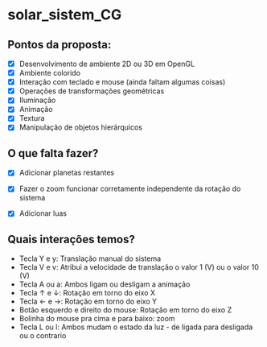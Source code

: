 # solar_sistem_CG

## Pontos da proposta:
- [x] Desenvolvimento de ambiente 2D ou 3D em OpenGL
- [x] Ambiente colorido
- [x] Interação com teclado e mouse (ainda faltam algumas coisas)
- [x] Operações de transformações geométricas
- [x] Iluminação
- [x] Animação
- [x] Textura
- [x] Manipulação de objetos hierárquicos

## O que falta fazer?
- [x] Adicionar planetas restantes
- [x] Fazer o zoom funcionar corretamente independente da rotação do sistema
- [x] Adicionar luas


## Quais interações temos?
- Tecla Y e y: Translação manual do sistema
- Tecla V e v: Atribui a velocidade de translação o valor 1 (V) ou o valor 10 (V)
- Tecla A ou a: Ambos ligam ou desligam a animação 
- Tecla ↑ e ↓: Rotação em torno do eixo X
- Tecla ← e →: Rotação em torno do eixo Y
- Botão esquerdo e direito do mouse: Rotação em torno do eixo Z
- Bolinha do mouse pra cima e para baixo: zoom
- Tecla L ou l: Ambos mudam o estado da luz - de ligada para desligada ou o contrario